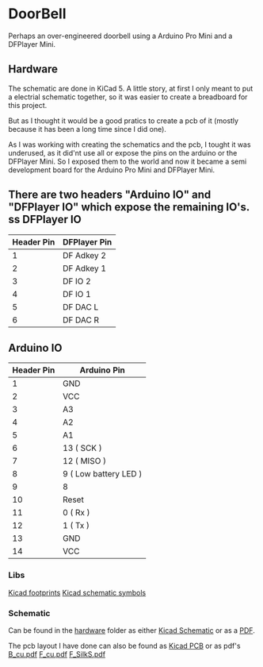 # DoorBell
Perhaps an over-engineered doorbell using a Arduino Pro Mini and a DFPlayer Mini.

## Hardware
The schematic are done in KiCad 5. 
A little story, at first I only meant to put a electrial schematic together, so it was easier to create a breadboard for this project.

But as I thought it would be a good pratics to create a pcb of it (mostly because it has been a long time since I did one).

As I was working with creating the schematics and the pcb, I tought it was underused, as it did'nt use all or expose the pins on the arduino or the DFPlayer Mini.
So I exposed them to the world and now it became a semi development board for the Arduino Pro Mini and DFPlayer Mini.

There are two headers "Arduino IO" and "DFPlayer IO" which expose the remaining IO's.
ss
 DFPlayer IO
---------------------------
 Header Pin | DFPlayer Pin
------------|--------------
1 | DF Adkey 2
2 | DF Adkey 1
3 | DF IO 2
4 | DF IO 1
5 | DF DAC L
6 | DF DAC R

Arduino IO               
-------------------------
Header Pin | Arduino Pin 
-----------|-------------
1 | GND  
2 | VCC 
3 | A3   
4 | A2  
5 | A1  
6 | 13 ( SCK ) 
7 | 12 ( MISO )
8 | 9 ( Low battery LED )
9 | 8
10 | Reset
11 | 0 ( Rx )
12 | 1 ( Tx )
13 | GND
14 | VCC

### Libs
[Kicad footprints](https://github.com/joeylevy/KiCad_Arduino_Nano_DFPlayer_footprints)
[Kicad schematic symbols](https://github.com/RoboUlbricht/kicad.lib)

### Schematic
Can be found in the [hardware](https://github.com/mtkaalund/DoorBell/tree/main/hardware/DoorBell) folder as
either [Kicad Schematic](https://github.com/mtkaalund/DoorBell/blob/main/hardware/DoorBell/DoorBell.sch) or as a [PDF](https://github.com/mtkaalund/DoorBell/blob/main/hardware/DoorBell/DoorBell.pdf).

The pcb layout I have done can also be found as [Kicad PCB](https://github.com/mtkaalund/DoorBell/blob/main/hardware/DoorBell/DoorBell.kicad_pcb) or as pdf's [B_cu.pdf](https://github.com/mtkaalund/DoorBell/blob/main/hardware/DoorBell/DoorBell-B_Cu.pdf) [F_cu.pdf](https://github.com/mtkaalund/DoorBell/blob/main/hardware/DoorBell/DoorBell-F_Cu.pdf) [F_SilkS.pdf](https://github.com/mtkaalund/DoorBell/blob/main/hardware/DoorBell/DoorBell-F_SilkS.pdf)